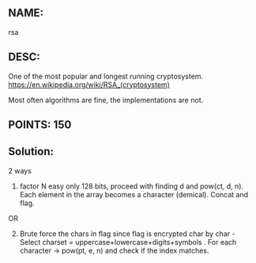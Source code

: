 ## NAME: 
rsa
## DESC: 
One of the most popular and longest running cryptosystem. https://en.wikipedia.org/wiki/RSA_(cryptosystem) 

Most often algorithms are fine, the implementations are not.

## POINTS: 150

## Solution:
2 ways 

1. factor N easy only 128 bits, proceed with finding d and pow(ct, d, n). Each element in the array becomes a character (demical). Concat and flag. 

OR

2. Brute force the chars in flag since flag is encrypted char by char - Select charset = uppercase+lowercase+digits+symbols . For each character -> pow(pt, e, n) and check if the index matches.
